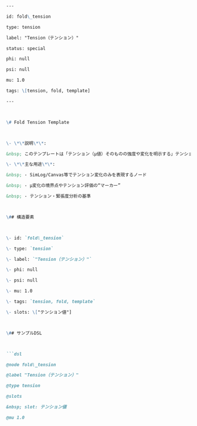 ```markdown

---

id: fold\_tension

type: tension

label: "Tension（テンション）"

status: special

phi: null

psi: null

mu: 1.0

tags: \[tension, fold, template]

---



\# Fold Tension Template



\- \*\*説明\*\*:  

&nbsp; このテンプレートは「テンション（μ値）そのものの強度や変化を明示する」テンション型foldテンプレです。進化記録、テンション可視化、分岐の“張力点”などに最適。

\- \*\*主な用途\*\*:  

&nbsp; - SimLog/Canvas等でテンション変化のみを表現するノード

&nbsp; - μ変化の境界点やテンション評価の“マーカー”

&nbsp; - テンション・緊張度分析の基準



\## 構造要素



\- id: `fold\_tension`

\- type: `tension`

\- label: `"Tension（テンション）"`

\- phi: null

\- psi: null

\- mu: 1.0

\- tags: `tension, fold, template`

\- slots: \["テンション値"]



\## サンプルDSL



```dsl

@node fold\_tension

@label "Tension（テンション）"

@type tension

@slots

&nbsp; slot: テンション値

@mu 1.0

